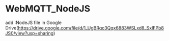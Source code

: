 # WebMQTT_NodeJS
 add :NodeJS file in Google Drive(https://drive.google.com/file/d/1_UgBRqc3Qqx6883WSLxd8_SxIFPb8JS0/view?usp=sharing)
